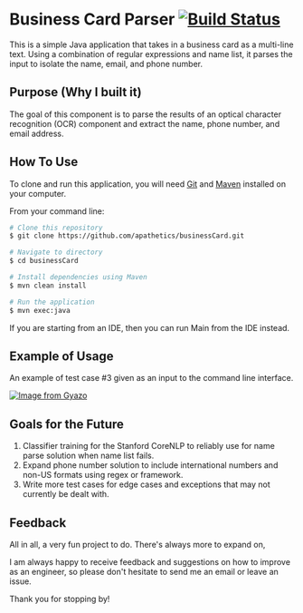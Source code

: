 # Business Card Parser [![Build Status](https://travis-ci.com/apathetics/businessCard.svg?branch=master)](https://travis-ci.com/apathetics/businessCard)
This is a simple Java application that takes in a business card as a multi-line text.
Using a combination of regular expressions and name list, it parses the input to isolate the name, email, and phone number.
<br>

## Purpose (Why I built it)
The goal of this component is to parse the results of an optical character recognition (OCR) component and extract the name, phone number, and email address.
<br>

## How To Use
To clone and run this application, you will need [Git](https://git-scm.com) and [Maven](https://maven.apache.org)
installed on your computer.

From your command line:
```bash
# Clone this repository
$ git clone https://github.com/apathetics/businessCard.git

# Navigate to directory
$ cd businessCard

# Install dependencies using Maven
$ mvn clean install

# Run the application
$ mvn exec:java

```

If you are starting from an IDE, then you can run Main from the IDE instead.
<br>

## Example of Usage
An example of test case #3 given as an input to the command line interface.
<br>

[![Image from Gyazo](https://i.gyazo.com/3a559f076ab0db0d4bc3785e788db648.png)](https://gyazo.com/3a559f076ab0db0d4bc3785e788db648)
<br>

## Goals for the Future

1. Classifier training for the Stanford CoreNLP to reliably use for name parse solution when name list fails.
2. Expand phone number solution to include international numbers and non-US formats using regex or framework.
3. Write more test cases for edge cases and exceptions that may not currently be dealt with.

## Feedback
All in all, a very fun project to do. There's always more to expand on, 

I am always happy to receive feedback and suggestions on how to improve as an engineer, so please don't hesitate to
send me an email or leave an issue.

Thank you for stopping by!

